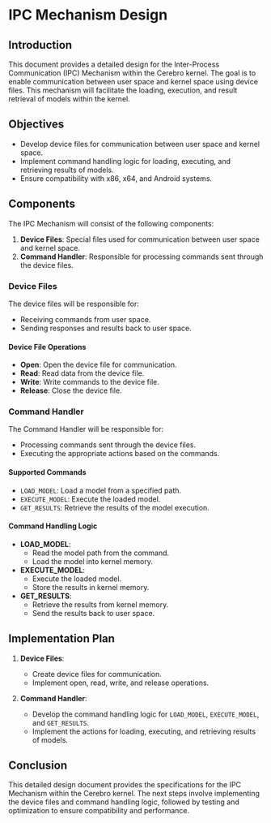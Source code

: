 # IPC Mechanism Design

## Introduction
This document provides a detailed design for the Inter-Process Communication (IPC) Mechanism within the Cerebro kernel. The goal is to enable communication between user space and kernel space using device files. This mechanism will facilitate the loading, execution, and result retrieval of models within the kernel.

## Objectives
- Develop device files for communication between user space and kernel space.
- Implement command handling logic for loading, executing, and retrieving results of models.
- Ensure compatibility with x86, x64, and Android systems.

## Components
The IPC Mechanism will consist of the following components:
1. **Device Files**: Special files used for communication between user space and kernel space.
2. **Command Handler**: Responsible for processing commands sent through the device files.

### Device Files
The device files will be responsible for:
- Receiving commands from user space.
- Sending responses and results back to user space.

#### Device File Operations
- **Open**: Open the device file for communication.
- **Read**: Read data from the device file.
- **Write**: Write commands to the device file.
- **Release**: Close the device file.

### Command Handler
The Command Handler will be responsible for:
- Processing commands sent through the device files.
- Executing the appropriate actions based on the commands.

#### Supported Commands
- `LOAD_MODEL`: Load a model from a specified path.
- `EXECUTE_MODEL`: Execute the loaded model.
- `GET_RESULTS`: Retrieve the results of the model execution.

#### Command Handling Logic
- **LOAD_MODEL**:
  - Read the model path from the command.
  - Load the model into kernel memory.
- **EXECUTE_MODEL**:
  - Execute the loaded model.
  - Store the results in kernel memory.
- **GET_RESULTS**:
  - Retrieve the results from kernel memory.
  - Send the results back to user space.

## Implementation Plan
1. **Device Files**:
   - Create device files for communication.
   - Implement open, read, write, and release operations.

2. **Command Handler**:
   - Develop the command handling logic for `LOAD_MODEL`, `EXECUTE_MODEL`, and `GET_RESULTS`.
   - Implement the actions for loading, executing, and retrieving results of models.

## Conclusion
This detailed design document provides the specifications for the IPC Mechanism within the Cerebro kernel. The next steps involve implementing the device files and command handling logic, followed by testing and optimization to ensure compatibility and performance.
